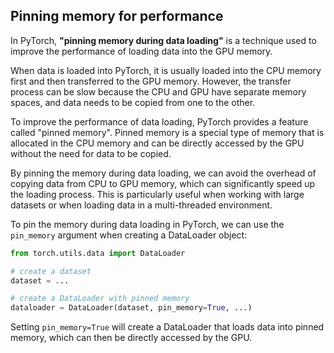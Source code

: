## Pinning memory for performance

In PyTorch, **"pinning memory during data loading"** is a technique used to improve the performance of loading data into the GPU memory. 

When data is loaded into PyTorch, it is usually loaded into the CPU memory first and then transferred to the GPU memory. However, the transfer process can be slow because the CPU and GPU have separate memory spaces, and data needs to be copied from one to the other.

To improve the performance of data loading, PyTorch provides a feature called "pinned memory". Pinned memory is a special type of memory that is allocated in the CPU memory and can be directly accessed by the GPU without the need for data to be copied.

By pinning the memory during data loading, we can avoid the overhead of copying data from CPU to GPU memory, which can significantly speed up the loading process. This is particularly useful when working with large datasets or when loading data in a multi-threaded environment.

To pin the memory during data loading in PyTorch, we can use the `pin_memory` argument when creating a DataLoader object:

```py
from torch.utils.data import DataLoader

# create a dataset
dataset = ...

# create a DataLoader with pinned memory
dataloader = DataLoader(dataset, pin_memory=True, ...)
```

Setting `pin_memory=True` will create a DataLoader that loads data into pinned memory, which can then be directly accessed by the GPU.

<br>
